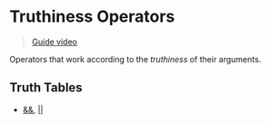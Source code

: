 # Truthiness Operators

> [Guide video](https://vimeo.com/713213108)

Operators that work according to the _truthiness_ of their arguments.

## Truth Tables

- [&&](https://www.youtube.com/watch?v=Eb4im7q8KaU),
  [||](https://www.youtube.com/watch?v=WXkJZPQSw_c)
